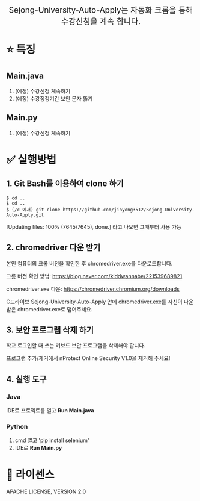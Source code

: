 <p align='center' style='font-size:150%'>Sejong-University-Auto-Apply는 자동화 크롬을 통해 수강신청을 계속 합니다.</p>

# :star: 특징
## Main.java
1. (예정) 수강신청 계속하기
2. (예정) 수강정정기간 보안 문자 뚫기 

## Main.py
1. (예정) 수강신청 계속하기


# :white_check_mark: 실행방법

## 1.  Git Bash를 이용하여 clone 하기 
```    
$ cd .. 
$ cd .. 
$ (/c 에서) git clone https://github.com/jinyong3512/Sejong-University-Auto-Apply.git
```    
[Updating files: 100% (7645/7645), done.] 라고 나오면 그때부터 사용 가능


## 2.  chromedriver 다운 받기

본인 컴퓨터의 크롬 버전을 확인한 후 chromedriver.exe를 다운로드합니다.

크롬 버전 확인 방법: https://blog.naver.com/kiddwannabe/221539689821

chromedriver.exe 다운: https://chromedriver.chromium.org/downloads

C드라이브 Sejong-University-Auto-Apply 안에 chromedriver.exe를 자신이 다운받은 chromedriver.exe로 덮어주세요.



## 3.  보안 프로그램 삭제 하기

학교 로그인할 때 쓰는 키보드 보안 프로그램을 삭제해야 합니다.

프로그램 추가/제거에서 nProtect Online Security V1.0을 제거해 주세요!



## 4.  실행 도구

### Java  
IDE로 프로젝트를 열고 **Run Main.java**

### Python  
1. cmd 열고 'pip install selenium'
2. IDE로 **Run Main.py**

# :page_with_curl: 라이센스
APACHE LICENSE, VERSION 2.0
